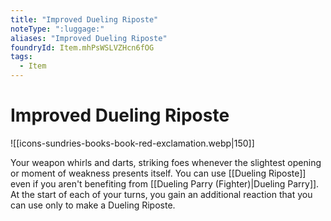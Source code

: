 ```yaml
---
title: "Improved Dueling Riposte"
noteType: ":luggage:"
aliases: "Improved Dueling Riposte"
foundryId: Item.mhPsWSLVZHcn6fOG
tags:
  - Item
---
```


# Improved Dueling Riposte
![[icons-sundries-books-book-red-exclamation.webp|150]]

Your weapon whirls and darts, striking foes whenever the slightest opening or moment of weakness presents itself. You can use [[Dueling Riposte]] even if you aren't benefiting from [[Dueling Parry (Fighter)|Dueling Parry]]. At the start of each of your turns, you gain an additional reaction that you can use only to make a Dueling Riposte.
